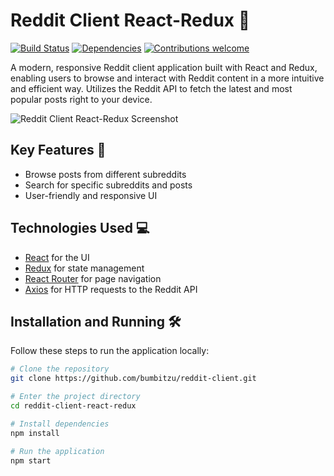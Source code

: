 # Reddit Client React-Redux 🚀

[![Build Status](https://img.shields.io/badge/build-passing-brightgreen.svg)](https://github.com/yourusername/reddit-client-react-redux)
[![Dependencies](https://img.shields.io/badge/dependencies-up%20to%20date-orange.svg)](https://github.com/yourusername/reddit-client-react-redux)
[![Contributions welcome](https://img.shields.io/badge/contributions-welcome-blue.svg)](https://github.com/yourusername/reddit-client-react-redux)

A modern, responsive Reddit client application built with React and Redux, enabling users to browse and interact with Reddit content in a more intuitive and efficient way. Utilizes the Reddit API to fetch the latest and most popular posts right to your device.

![Reddit Client React-Redux Screenshot](link-to-application-screenshot)

## Key Features 🌟

- Browse posts from different subreddits
- Search for specific subreddits and posts
- User-friendly and responsive UI

## Technologies Used 💻

- [React](https://reactjs.org/) for the UI
- [Redux](https://redux.js.org/) for state management
- [React Router](https://reactrouter.com/) for page navigation
- [Axios](https://axios-http.com/) for HTTP requests to the Reddit API

## Installation and Running 🛠️

Follow these steps to run the application locally:

```bash
# Clone the repository
git clone https://github.com/bumbitzu/reddit-client.git

# Enter the project directory
cd reddit-client-react-redux

# Install dependencies
npm install

# Run the application
npm start
